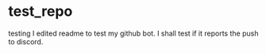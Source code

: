 # test_repo
testing
I edited readme to test my github bot. I shall test if it reports the push to discord.
